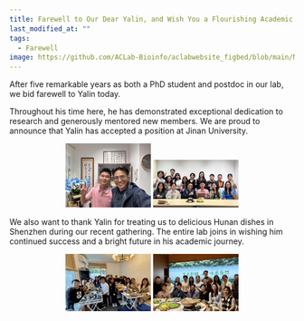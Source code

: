 ```yaml
---
title: Farewell to Our Dear Yalin, and Wish You a Flourishing Academic Career
last_modified_at: ""
tags: 
  - Farewell
image: https://github.com/ACLab-Bioinfo/aclabwebsite_figbed/blob/main/News/2025/Yalin_lastday.jpg?raw=true
---
```


After five remarkable years as both a PhD student and postdoc in our lab, we bid farewell to Yalin today. 

Throughout his time here, he has demonstrated exceptional dedication to research and generously mentored new members. We are proud to announce that Yalin has accepted a position at Jinan University.

<p align="center" width="60%">
    <img width="30%" src="https://github.com/ACLab-Bioinfo/aclabwebsite_figbed/blob/main/News/2025/Yalin_lastday.jpg?raw=true">
    <img width="30%" src="https://github.com/ACLab-Bioinfo/aclabwebsite_figbed/blob/main/News/2025/Yalin_lastday2.jpg?raw=true">
</p>

We also want to thank Yalin for treating us to delicious Hunan dishes in Shenzhen during our recent gathering. The entire lab joins in wishing him continued success and a bright future in his academic journey.

<p align="center" width="60%">
    <img width="30%" src="https://github.com/ACLab-Bioinfo/aclabwebsite_figbed/blob/main/News/2025/Yalin_lastday3.jpg?raw=true">
    <img width="30%" src="https://github.com/ACLab-Bioinfo/aclabwebsite_figbed/blob/main/News/2025/Yalin_sz.jpg?raw=true">
</p>